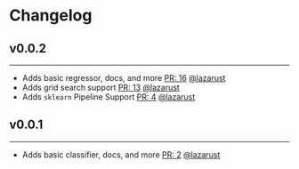 # Changelog

## v0.0.2
---
- Adds basic regressor, docs, and more [PR: 16](https://github.com/lazarust/sklx/pull/16) [@lazarust](https://github.com/lazarust/)
- Adds grid search support [PR: 13](https://github.com/lazarust/sklx/pull/13) [@lazarust](https://github.com/lazarust/)
- Adds `sklearn` Pipeline Support [PR: 4](https://github.com/lazarust/sklx/pull/4) [@lazarust](https://github.com/lazarust/)

## v0.0.1
---
- Adds basic classifier, docs, and more [PR: 2](https://github.com/lazarust/sklx/pull/2) [@lazarust](https://github.com/lazarust/)
